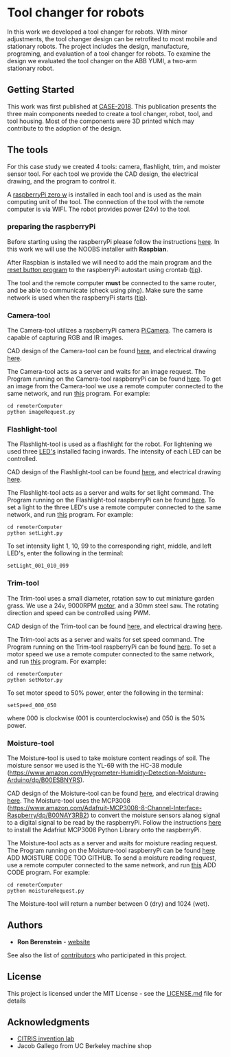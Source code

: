 # Tool changer for robots
In this work we developed a tool changer for robots. 
With minor adjustments, the tool changer design can be retrofited to most mobile and stationary robots.
The project includes the design, manufacture, programing, and evaluation of a tool changer for robots. 
To examine the design we evaluated the tool changer on the ABB YUMI, a two-arm stationary robot. 


## Getting Started
This work was first published at [CASE-2018](http://ronberenstein.com/papers/CASE2018-Ron-Tool-Changer-Final.pdf). 
This publication presents the three main components needed to create a tool changer, robot, tool, and tool housing.
Most of the components were 3D printed which may contribute to the adoption of the design.


## The tools
For this case study we created 4 tools: camera, flashlight, trim, and moister sensor tool. 
For each tool we provide the CAD design, the electrical drawing, and the program to control it.

A [raspberryPi zero w](https://www.raspberrypi.org/products/raspberry-pi-zero-w/) is installed in each tool and is used as the main computing unit of the tool. 
The connection of the tool with the remote computer is via WIFI. The robot provides power (24v) to the tool.

### preparing the raspberryPi
Before starting using the raspberryPi please follow the instructions [here](https://projects.raspberrypi.org/en/projects/raspberry-pi-setting-up). 
In this work we will use the NOOBS installer with **Raspbian**.

After Raspbian is installed we will need to add the main program and the [reset button program](https://github.com/BerkeleyAutomation/RobotToolChanger/blob/master/rebootUsingButton.py)
to the raspberryPi autostart using crontab ([tip](https://raspberrypi.stackexchange.com/questions/8734/execute-script-on-start-up)).

The tool and the remote computer **must** be connected to the same router, and be able to communicate (check using ping).
Make sure the same network is used when the raspberryPi starts ([tip](https://raspi.tv/2017/how-to-auto-connect-your-raspberry-pi-to-a-hidden-ssid-wifi-network)).

### Camera-tool
The Camera-tool utilizes a raspberryPi camera [PiCamera](http://a.co/cbe3Pey). 
The camera is capable of capturing RGB and IR images.

CAD design of the Camera-tool can be found [here](https://github.com/BerkeleyAutomation/RobotToolChanger/tree/supportingDocuments/CAD/Camera%20Tool),
and electrical drawing [here](https://github.com/BerkeleyAutomation/RobotToolChanger/tree/supportingDocuments/ElectricalDrawings).

The Camera-tool acts as a server and waits for an image request. The Program running on the Camera-tool raspberryPi can be found [here](https://github.com/BerkeleyAutomation/RobotToolChanger/blob/master/sendImageByRequest.py).
To get an image from the Camera-tool we use a remote computer connected to the same network, and run [this](https://github.com/BerkeleyAutomation/RobotToolChanger/blob/remoteComputer/imageRequest.py) program.
For example:
```
cd remoterComputer
python imageRequest.py
``` 

### Flashlight-tool
The Flashlight-tool is used as a flashlight for the robot. For lightening we used three [LED's](https://www.amazon.com/BRIGHTEST-Light-Bolt-Interior-Motorcycle/dp/B01ADHUXGU/ref=sr_ph_1?ie=UTF8&qid=1534665958&sr=sr-1&keywords=led+11mm)
installed facing inwards. The intensity of each LED can be controlled.

CAD design of the Flashlight-tool can be found [here](https://github.com/BerkeleyAutomation/RobotToolChanger/tree/supportingDocuments/CAD/Light%20Tool),
and electrical drawing [here](https://github.com/BerkeleyAutomation/RobotToolChanger/tree/supportingDocuments/ElectricalDrawings).

The Flashlight-tool acts as a server and waits for set light command. The Program running on the Flashlight-tool raspberryPi can be found [here](https://github.com/BerkeleyAutomation/RobotToolChanger/blob/master/lightToolServer.py).
To set a light to the three LED's use a remote computer connected to the same network, and run [this](https://github.com/BerkeleyAutomation/RobotToolChanger/blob/remoteComputer/setLight.py) program.
For example:
```
cd remoterComputer
python setLight.py
``` 
To set intensity light 1, 10, 99 to the corresponding right, middle, and left LED's, enter the following in the terminal:
```
setLight_001_010_099
```

### Trim-tool
The Trim-tool uses a small diameter, rotation saw to cut miniature garden grass. We use a 24v, 9000RPM [motor](https://www.amazon.com/uxcell-9000RPM-Models-Remote-Control/dp/B0784W8HXF/ref=sr_1_12?ie=UTF8&qid=1534667758&sr=8-12&keywords=24v+motor+9000+rpm), 
and a 30mm steel saw. The rotating direction and speed can be controlled using PWM. 

CAD design of the Trim-tool can be found [here](https://github.com/BerkeleyAutomation/RobotToolChanger/tree/supportingDocuments/CAD/Cutting%20Tool),
and electrical drawing [here](https://github.com/BerkeleyAutomation/RobotToolChanger/tree/supportingDocuments/ElectricalDrawings).

The Trim-tool acts as a server and waits for set speed command. The Program running on the Trim-tool raspberryPi can be found [here](https://github.com/BerkeleyAutomation/RobotToolChanger/blob/master/cuttingToolServer.py).
To set a motor speed we use a remote computer connected to the same network, and run [this](https://github.com/BerkeleyAutomation/RobotToolChanger/blob/remoteComputer/setMotor.py) program.
For example:
```
cd remoterComputer
python setMotor.py
``` 
To set motor speed to 50% power, enter the following in the terminal:
```
setSpeed_000_050
```
where 000 is clockwise (001 is counterclockwise) and 050 is the 50% power.

### Moisture-tool
The Moisture-tool is used to take moisture content readings of soil. The moisture sensor we used is the YL-69 with the HC-38 module (https://www.amazon.com/Hygrometer-Humidity-Detection-Moisture-Arduino/dp/B00ESBNYRS).

CAD design of the Moisture-tool can be found [here](https://github.com/BerkeleyAutomation/RobotToolChanger/tree/supportingDocuments/CAD/Moisture%20Tool),
and electrical drawing [here](https://github.com/BerkeleyAutomation/RobotToolChanger/tree/supportingDocuments/ElectricalDrawings).
The Moisture-tool uses the MCP3008 (https://www.amazon.com/Adafruit-MCP3008-8-Channel-Interface-Raspberry/dp/B00NAY3RB2) to convert the moisture sensors alanog signal to a digital signal to be read by the raspberryPi. Follow the instructions [here](https://learn.adafruit.com/raspberry-pi-analog-to-digital-converters/mcp3008) to install the Adafriut MCP3008 Python Library onto the raspberryPi.

The Moisture-tool acts as a server and waits for moisture reading request. The Program running on the Moisture-tool raspberryPi can be found [here](https://github.com/BerkeleyAutomation/RobotToolChanger/blob/master/lightToolServer.py) ADD MOISTURE CODE TOO GITHUB.
To send a moisture reading request, use a remote computer connected to the same network, and run [this](https://github.com/BerkeleyAutomation/RobotToolChanger/blob/remoteComputer/setLight.py) ADD CODE program.
For example:
```
cd remoterComputer
python moistureRequest.py
``` 
The Moisture-tool will return a number between 0 (dry) and 1024 (wet).

## Authors

* **Ron Berenstein** - [website](http://ronberenstein.com/index.html)

See also the list of [contributors](https://github.com/BerkeleyAutomation/RobotToolChanger/graphs/contributors) who participated in this project.

## License

This project is licensed under the MIT License - see the [LICENSE.md](LICENSE.md) file for details

## Acknowledgments

* [CITRIS invention lab](https://invent.citris-uc.org/)
* Jacob Gallego from UC Berkeley machine shop
